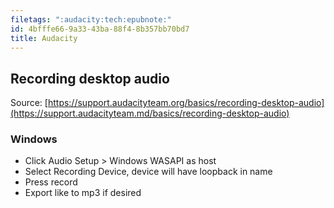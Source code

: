 ```yaml
---
filetags: ":audacity:tech:epubnote:"
id: 4bfffe66-9a33-43ba-88f4-8b357bb70bd7
title: Audacity
---
```


## Recording desktop audio

Source:
[https://support.audacityteam.org/basics/recording-desktop-audio](https://support.audacityteam.md/basics/recording-desktop-audio)

### Windows

- Click Audio Setup \> Windows WASAPI as host
- Select Recording Device, device will have loopback in name
- Press record
- Export like to mp3 if desired
